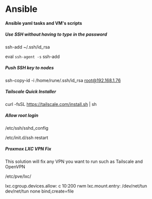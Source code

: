 # Ansible

<h4> Ansible yaml tasks and VM's scripts </h4>


<h5> Use SSH without having to type in the password </h5>

ssh-add ~/.ssh/id_rsa

eval `ssh-agent -s`
ssh-add


<h5> Push SSH key to nodes </h5>

ssh-copy-id -i /home/rune/.ssh/id_rsa root@192.168.1.76

<h5> Tailscale Quick Installer </h5>

curl -fsSL https://tailscale.com/install.sh | sh

<h5> Allow root login </h5>

/etc/ssh/sshd_config

/etc/init.d/ssh restart


<h5> Proxmox LXC VPN Fix </h5>
This solution will fix any VPN you want to run such as Tailscale and OpenVPN

/etc/pve/lxc/

lxc.cgroup.devices.allow: c 10:200 rwm
lxc.mount.entry: /dev/net/tun dev/net/tun none bind,create=file